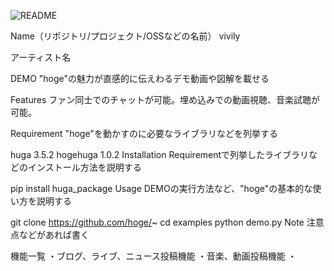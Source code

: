 ![README](https://user-images.githubusercontent.com/57278128/73643501-f95f8380-46b6-11ea-8a6f-0898e794f29d.png)

Name（リポジトリ/プロジェクト/OSSなどの名前）
vivily

アーティスト名


DEMO
"hoge"の魅力が直感的に伝えわるデモ動画や図解を載せる

Features
ファン同士でのチャットが可能。埋め込みでの動画視聴、音楽試聴が可能。

Requirement
"hoge"を動かすのに必要なライブラリなどを列挙する

huga 3.5.2
hogehuga 1.0.2
Installation
Requirementで列挙したライブラリなどのインストール方法を説明する

pip install huga_package
Usage
DEMOの実行方法など、"hoge"の基本的な使い方を説明する

git clone https://github.com/hoge/~
cd examples
python demo.py
Note
注意点などがあれば書く

機能一覧
・ブログ、ライブ、ニュース投稿機能
・音楽、動画投稿機能
・

